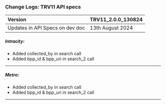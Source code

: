 ### Change Logs: TRV11 API specs

| Version                         | TRV11_2.0.0_130824 |
| :------------------------------ | :----------------- |
| Updates in API Specs on dev doc | 13th August 2024      |

##### Intracity:

- Added collected_by in search call
- Added bpp_id & bpp_uri in search_2 call

---

##### Metro:

- Added collected_by in search call
- Added bpp_id & bpp_uri in search_2 call

---

#####